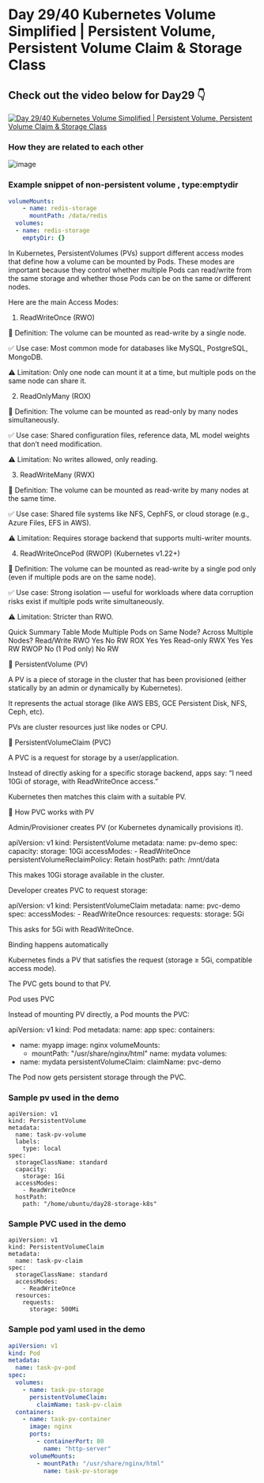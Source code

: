 # Day 29/40 Kubernetes Volume Simplified | Persistent Volume, Persistent Volume Claim & Storage Class

## Check out the video below for Day29 👇

[![Day 29/40 Kubernetes Volume Simplified | Persistent Volume, Persistent Volume Claim & Storage Class ](https://img.youtube.com/vi/2NzYX8_lX_0/sddefault.jpg)](https://youtu.be/2NzYX8_lX_0)

### How they are related to each other

![image](https://github.com/user-attachments/assets/dfe93e1e-e5d2-447a-a3da-ee2391b1b73a)

### Example snippet of non-persistent volume , type:emptydir

```yaml
volumeMounts:
    - name: redis-storage
      mountPath: /data/redis
  volumes:
  - name: redis-storage
    emptyDir: {}
```
In Kubernetes, PersistentVolumes (PVs) support different access modes that define how a volume can be mounted by Pods. These modes are important because they control whether multiple Pods can read/write from the same storage and whether those Pods can be on the same or different nodes.

Here are the main Access Modes:

1. ReadWriteOnce (RWO)

📌 Definition: The volume can be mounted as read-write by a single node.

✅ Use case: Most common mode for databases like MySQL, PostgreSQL, MongoDB.

⚠️ Limitation: Only one node can mount it at a time, but multiple pods on the same node can share it.

2. ReadOnlyMany (ROX)

📌 Definition: The volume can be mounted as read-only by many nodes simultaneously.

✅ Use case: Shared configuration files, reference data, ML model weights that don’t need modification.

⚠️ Limitation: No writes allowed, only reading.

3. ReadWriteMany (RWX)

📌 Definition: The volume can be mounted as read-write by many nodes at the same time.

✅ Use case: Shared file systems like NFS, CephFS, or cloud storage (e.g., Azure Files, EFS in AWS).

⚠️ Limitation: Requires storage backend that supports multi-writer mounts.

4. ReadWriteOncePod (RWOP) (Kubernetes v1.22+)

📌 Definition: The volume can be mounted as read-write by a single pod only (even if multiple pods are on the same node).

✅ Use case: Strong isolation — useful for workloads where data corruption risks exist if multiple pods write simultaneously.

⚠️ Limitation: Stricter than RWO.

Quick Summary Table
Mode	Multiple Pods on Same Node?	Across Multiple Nodes?	Read/Write
RWO	Yes	No	RW
ROX	Yes	Yes	Read-only
RWX	Yes	Yes	RW
RWOP	No (1 Pod only)	No	RW


🔹 PersistentVolume (PV)

A PV is a piece of storage in the cluster that has been provisioned (either statically by an admin or dynamically by Kubernetes).

It represents the actual storage (like AWS EBS, GCE Persistent Disk, NFS, Ceph, etc).

PVs are cluster resources just like nodes or CPU.

🔹 PersistentVolumeClaim (PVC)

A PVC is a request for storage by a user/application.

Instead of directly asking for a specific storage backend, apps say:
“I need 10Gi of storage, with ReadWriteOnce access.”

Kubernetes then matches this claim with a suitable PV.

🔹 How PVC works with PV

Admin/Provisioner creates PV (or Kubernetes dynamically provisions it).

apiVersion: v1
kind: PersistentVolume
metadata:
  name: pv-demo
spec:
  capacity:
    storage: 10Gi
  accessModes:
    - ReadWriteOnce
  persistentVolumeReclaimPolicy: Retain
  hostPath:
    path: /mnt/data


This makes 10Gi storage available in the cluster.

Developer creates PVC to request storage:

apiVersion: v1
kind: PersistentVolumeClaim
metadata:
  name: pvc-demo
spec:
  accessModes:
    - ReadWriteOnce
  resources:
    requests:
      storage: 5Gi


This asks for 5Gi with ReadWriteOnce.

Binding happens automatically

Kubernetes finds a PV that satisfies the request (storage ≥ 5Gi, compatible access mode).

The PVC gets bound to that PV.

Pod uses PVC

Instead of mounting PV directly, a Pod mounts the PVC:

apiVersion: v1
kind: Pod
metadata:
  name: app
spec:
  containers:
  - name: myapp
    image: nginx
    volumeMounts:
    - mountPath: "/usr/share/nginx/html"
      name: mydata
  volumes:
  - name: mydata
    persistentVolumeClaim:
      claimName: pvc-demo


The Pod now gets persistent storage through the PVC.

### Sample pv used in the demo

```
apiVersion: v1
kind: PersistentVolume
metadata:
  name: task-pv-volume
  labels:
    type: local
spec:
  storageClassName: standard
  capacity:
    storage: 1Gi
  accessModes:
    - ReadWriteOnce
  hostPath:
    path: "/home/ubuntu/day28-storage-k8s"
```

### Sample PVC used in the demo

```
apiVersion: v1
kind: PersistentVolumeClaim
metadata:
  name: task-pv-claim
spec:
  storageClassName: standard
  accessModes:
    - ReadWriteOnce
  resources:
    requests:
      storage: 500Mi
```

### Sample pod yaml used in the demo

```yaml
apiVersion: v1
kind: Pod
metadata:
  name: task-pv-pod
spec:
  volumes:
    - name: task-pv-storage
      persistentVolumeClaim:
        claimName: task-pv-claim
  containers:
    - name: task-pv-container
      image: nginx
      ports:
        - containerPort: 80
          name: "http-server"
      volumeMounts:
        - mountPath: "/usr/share/nginx/html"
          name: task-pv-storage
```



